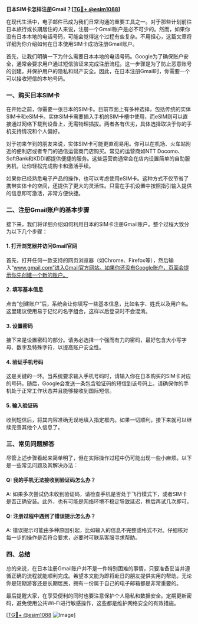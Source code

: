 **日本SIM卡怎样注册Gmail？[[TG💪+ @esim1088](https://t.me/s/esim1088)]**

在现代生活中，电子邮件已成为我们日常沟通的重要工具之一。对于那些计划前往日本旅行或长期居住的人来说，注册一个Gmail账户是必不可少的。然而，如果你没有日本本地的电话号码，可能会觉得这个过程有些复杂。不用担心，这篇文章将详细为你介绍如何在日本使用SIM卡成功注册Gmail账户。

首先，让我们明确一下为什么需要日本本地的电话号码。Google为了确保账户安全，通常会要求用户通过短信验证来完成注册流程。这一步骤是为了防止恶意账号的创建，并保护用户的隐私和财产安全。因此，在日本注册Gmail时，你需要一个可以接收短信的本地号码。

### 一、购买日本SIM卡

在开始之前，你需要一张日本的SIM卡。目前市面上有多种选择，包括传统的实体SIM卡和eSIM卡。实体SIM卡需要插入手机的SIM卡槽中使用，而eSIM则可以直接通过网络下载到设备上，无需物理插拔。两者各有优劣，具体选择取决于你的手机支持情况和个人偏好。

对于初来乍到的朋友来说，实体SIM卡可能更直观易用。你可以在机场、火车站附近的便利店或者专门的通信运营商门店购买。常见的运营商如NTT Docomo、SoftBank和KDDI都提供便捷的服务。这些运营商通常会在店内设置简单的自助服务机，让你轻松完成购卡和激活手续。

如果你已经熟悉电子产品的操作，也可以考虑使用eSIM卡。这种方式不仅节省了携带实体卡的空间，还提供了更大的灵活性。只需在手机设置中按照指引输入提供的信息即可激活，非常方便快捷。

### 二、注册Gmail账户的基本步骤

接下来，我们将详细介绍如何利用日本的SIM卡注册Gmail账户。整个过程大致分为以下几个步骤：

#### 1. 打开浏览器并访问Gmail官网

首先，打开任何一款支持的网页浏览器（如Chrome、Firefox等），然后输入“www.gmail.com”进入Gmail官方网站。如果你还没有Google账户，页面会提示你先创建一个新的账户。

#### 2. 填写基本信息

点击“创建账户”后，系统会让你填写一些基本信息，比如名字、姓氏以及用户名。这里建议使用易于记忆的名字组合，这样以后登录时不会混淆。

#### 3. 设置密码

接下来是设置密码的部分。请务必选择一个强而有力的密码，最好包含大小写字母、数字及特殊字符，以提高账户安全性。

#### 4. 验证手机号码

这是关键的一环。当系统要求输入手机号码时，请输入你在日本购买的SIM卡对应的号码。随后，Google会发送一条包含验证码的短信到该号码上。请确保你的手机处于正常工作状态并且能够接收到国际短信。

#### 5. 输入验证码

收到短信后，将其内容准确无误地填入指定框内。如果一切顺利，接下来就可以继续完善其他个人信息了。

### 三、常见问题解答

尽管上述步骤看起来简单明了，但在实际操作过程中仍可能出现一些小麻烦。以下是一些常见问题及其解决办法：

#### Q: 我的手机无法接收到验证码怎么办？

A: 如果多次尝试仍未收到验证码，请检查手机是否处于飞行模式下，或者SIM卡是否正确安装。此外，也有可能是网络环境不稳定导致延迟，稍后再试几次即可。

#### Q: 注册过程中遇到了错误提示怎么办？

A: 错误提示可能由多种原因引起，比如输入的信息不完整或格式不对。仔细核对每一步的操作是否符合要求，必要时可联系客服寻求帮助。

### 四、总结

总的来说，在日本注册Gmail账户并不是一件特别困难的事情，只要准备妥当并遵循正确的流程就能顺利完成。希望本文能为即将赴日的朋友提供实用的帮助。无论你是短期游客还是长期居民，拥有一份属于自己的电子邮箱都是非常重要的。

最后提醒大家，在享受便利的同时也要注意保护个人隐私和数据安全。定期更新密码，避免使用公共Wi-Fi进行敏感操作，这些都是维护网络安全的有效措施。

[[TG💪+ @esim1088](https://t.me/s/esim1088) ![Image](https://i.postimg.cc/4NQfJmqS/Snipaste-2025-05-13-00-14-12.png)]